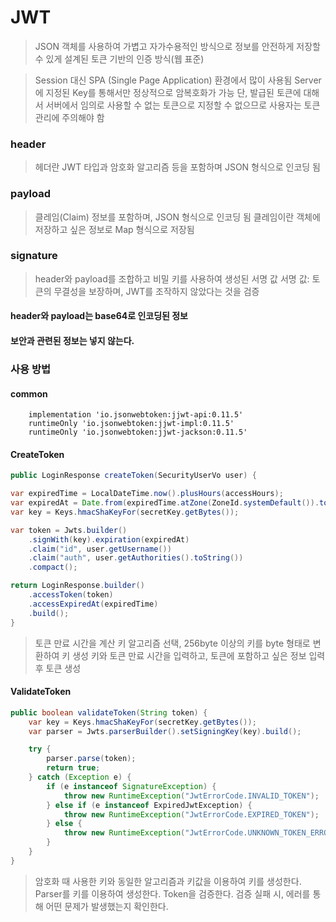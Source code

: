 # JWT

> JSON 객체를 사용하여 가볍고 자가수용적인 방식으로 정보를 안전하게 저장할 수 있게 설계된 토큰 기반의 인증 방식(웹 표준)

> Session 대신 SPA (Single Page Application) 환경에서 많이 사용됨
> Server에 지정된 Key를 통해서만 정상적으로 암복호화가 가능
> 단, 발급된 토큰에 대해서 서버에서 임의로 사용할 수 없는 토큰으로 지정할 수 없으므로 사용자는 토큰 관리에 주의해야 함


### header
> 헤더란 JWT 타입과 암호화 알고리즘 등을 포함하며 JSON 형식으로 인코딩 됨
### payload
> 클레임(Claim) 정보를 포함하며, JSON 형식으로 인코딩 됨
> 	클레임이란 객체에 저장하고 싶은 정보로 Map 형식으로 저장됨
### signature
> header와 payload를 조합하고 비밀 키를 사용하여 생성된 서명 값
> 서명 값: 토큰의 무결성을 보장하며, JWT를 조작하지 않았다는 것을 검증

#### header와 payload는 base64로 인코딩된 정보 
#### 보안과 관련된 정보는 넣지 않는다.


### 사용 방법

#### common
```
	implementation 'io.jsonwebtoken:jjwt-api:0.11.5'
	runtimeOnly 'io.jsonwebtoken:jjwt-impl:0.11.5'
	runtimeOnly 'io.jsonwebtoken:jjwt-jackson:0.11.5'
```

#### CreateToken
```java
public LoginResponse createToken(SecurityUserVo user) {

var expiredTime = LocalDateTime.now().plusHours(accessHours);
var expiredAt = Date.from(expiredTime.atZone(ZoneId.systemDefault()).toInstant());
var key = Keys.hmacShaKeyFor(secretKey.getBytes());

var token = Jwts.builder()
	.signWith(key).expiration(expiredAt)
	.claim("id", user.getUsername())
	.claim("auth", user.getAuthorities().toString())
	.compact();

return LoginResponse.builder()
	.accessToken(token)
	.accessExpiredAt(expiredTime)
	.build();
}
```
> 토큰 만료 시간을 계산
> 키 알고리즘 선택, 256byte 이상의 키를 byte 형태로 변환하여 키 생성
> 키와 토큰 만료 시간을 입력하고, 토큰에 포함하고 싶은 정보 입력 후 토큰 생성

#### ValidateToken
```java
public boolean validateToken(String token) {
	var key = Keys.hmacShaKeyFor(secretKey.getBytes());
	var parser = Jwts.parserBuilder().setSigningKey(key).build();

	try {
		parser.parse(token);
		return true;
	} catch (Exception e) {
		if (e instanceof SignatureException) {
			throw new RuntimeException("JwtErrorCode.INVALID_TOKEN");
		} else if (e instanceof ExpiredJwtException) {
			throw new RuntimeException("JwtErrorCode.EXPIRED_TOKEN");
		} else {
			throw new RuntimeException("JwtErrorCode.UNKNOWN_TOKEN_ERROR");
		}
	}
}
```
> 암호화 때 사용한 키와 동일한 알고리즘과 키값을 이용하여 키를 생성한다.
> Parser를 키를 이용하여 생성한다.
> Token을 검증한다.
> 검증 실패 시, 에러를 통해 어떤 문제가 발생했는지 확인한다.

